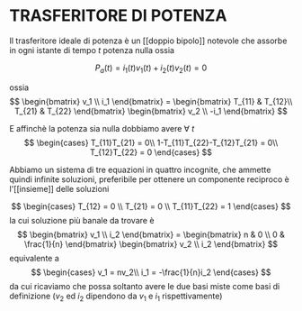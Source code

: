 # TRASFERITORE DI POTENZA
Il trasferitore ideale di potenza è un [[doppio bipolo]] notevole che assorbe in ogni istante di tempo $t$ potenza nulla ossia

$$P_a(t) = i_1(t)v_1(t)+i_2(t)v_2(t) = 0$$

ossia
$$
	\begin{bmatrix}
		v_1 \\
		i_1 
	\end{bmatrix} =
	\begin{bmatrix}
		T_{11} & T_{12}\\
		T_{21} & T_{22}
	\end{bmatrix}
	\begin{bmatrix}
		v_2 \\
		-i_1
	\end{bmatrix}
$$

E affinchè la potenza sia nulla dobbiamo avere $\forall\ t$
$$
	\begin{cases}
		T_{11}T_{21} = 0\\
		1-T_{11}T_{22}-T_{12}T_{21} = 0\\
		T_{12}T_{22} = 0
	\end{cases}
$$

Abbiamo un sistema di tre equazioni in quattro incognite, che ammette quindi infinite soluzioni, preferibile per ottenere un componente reciproco è l'[[insieme]] delle soluzioni

$$
	\begin{cases}
		T_{12} = 0 \\
		T_{21} = 0 \\
		T_{11}T_{22} = 1
	\end{cases}
$$
la cui soluzione più banale da trovare è
$$
	\begin{bmatrix}
		v_1 \\
		i_2
	\end{bmatrix}
	=
	\begin{bmatrix}
		n & 0 \\
		0 & \frac{1}{n}
	\end{bmatrix}
	\begin{bmatrix}
		v_2 \\
		i_2
	\end{bmatrix}
$$
equivalente a
$$
	\begin{cases}
	v_1 = nv_2\\
	i_1 = -\frac{1}{n}i_2
	\end{cases}
$$
da cui ricaviamo che possa soltanto avere le due basi miste come basi di definizione ($v_2$ ed $i_2$ dipendono da $v_1$ e $i_1$ rispettivamente)